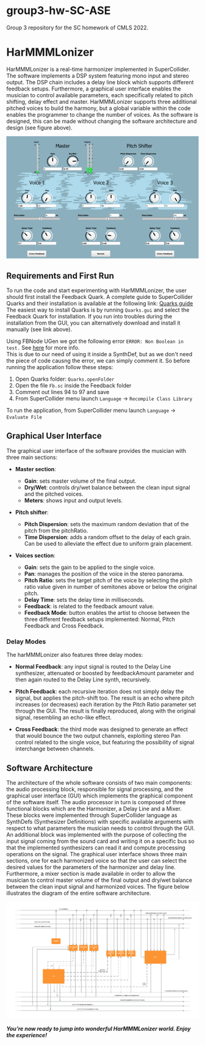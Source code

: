 # group3-hw-SC-ASE
Group 3 repository for the SC homework of CMLS 2022.

# HarMMMLonizer

HarMMMLonizer is a real-time harmonizer implemented in SuperCollider. The software implements a DSP system featuring mono input and stereo output. The DSP chain includes a delay line block which supports different feedback setups. Furthermore, a graphical user interface enables the musician to control available parameters, each specifically related to pitch shifting, delay effect and master. HarMMMLonizer supports three additional pitched voices to build the harmony, but a global variable within the code enables the programmer to change the number of voices. As the software is designed, this can be made without changing the software architecture and design (see figure above).

<p align="center">
  <img width="800" height=auto src="./assets/images/fullHarmonizerGui.png">
</p>

## Requirements and First Run
To run the code and start experimenting with HarMMMLonizer, the user should first install the Feedback Quark. A complete guide to SuperCollider Quarks and their installation is available at the following link: 
[Quarks guide](https://github.com/supercollider-quarks/quarks)
The easiest way to install Quarks is by running `Quarks.gui` and select the Feedback Quark for installation.
If you run into troubles during the installation from the GUI, you can alternatively download and install it manually (see link above).

Using FBNode UGen we got the following error `ERROR: Non Boolean in test.`
See [here](http://supercollider.sourceforge.net/wiki/index.php/If_statements_in_a_SynthDef) for more info. <br/>
This is due to our need of using it inside a SynthDef, but as we don't need the piece of code causng the error, we can simply comment it.
So before running the application follow these steps:
1. Open Quarks folder: `Quarks.openFolder`
2. Open the file `Fb.sc` inside the Feedback folder
3. Comment out lines 94 to 97 and save
4. From SuperCollider menu launch `Language` -> `Recompile Class Library`

To run the application, from SuperCollider menu launch `Language` -> `Evaluate File`


## Graphical User Interface
The graphical user interface of the software provides the musician with three main sections:

- **Master section**:
  - **Gain**: sets master volume of the final output.
  - **Dry/Wet**: controls dry/wet balance between the clean input signal and the pitched voices.
  - **Meters**: shows input and output levels.

- **Pitch shifter**:
  - **Pitch Dispersion**: sets the maximum random deviation that of the pitch from the pitchRatio.
  - **Time Dispersion**: adds a random offset to the delay of each grain. Can be used to alleviate the effect due to uniform grain placement. 

- **Voices section**:
  - **Gain**: sets the gain to be applied to the single voice.
  - **Pan**: manages the position of the voice in the stereo panorama.
  - **Pitch Ratio**: sets the target pitch of the voice by selecting the pitch ratio value given in number of semitones above or below the original pitch.
  - **Delay Time**: sets the delay time in milliseconds.
  - **Feedback**: is related to the feedback amount value.
  - **Feedback Mode**: button enables the artist to choose between the three different feedback setups implemented: Normal, Pitch Feedback and Cross Feedback.


### Delay Modes
The harMMMLonizer also features three delay modes:
- **Normal Feedback**: any input signal is routed to the Delay Line synthesizer, attenuated or boosted by feedbackAmount parameter and then again routed to the Delay Line synth, recursively.
  
- **Pitch Feedback**: each recursive iteration does not simply delay the signal, but applies the pitch-shift too. The result is an echo where pitch increases (or decreases) each iteration by the Pitch Ratio parameter set through the GUI. The result is finally reproduced, along with the original signal, resembling an echo-like effect.

- **Cross Feedback**: the third mode was designed to generate an effect that would bounce the two output channels, exploiting stereo Pan control related to the single voice, but featuring the possibility of signal interchange between channels.


## Software Architecture
The architecture of the whole software consists of two main components: the audio processing block, responsible for signal processing, and the graphical user interface (GUI) which implements the graphical component of the software itself.
The audio processor in turn is composed of three functional blocks which are the Harmonizer, a Delay Line and a Mixer. These blocks were implemented through SuperCollider language as SynthDefs (Synthesizer Definitions) with specific available arguments with respect to what parameters the musician needs to control through the GUI. An additional block was implemented with the purpose of collecting the input signal coming from the sound card and writing it on a specific bus so that the implemented synthesizers can read it and compute processing operations on the signal.
The graphical user interface shows three main sections, one for each harmonized voice so that the user can select the desired values for the parameters of the harmonizer and delay line. Furthermore, a mixer section is made available in order to allow the musician to control master volume of the final output and dry/wet balance between the clean input signal and harmonized voices.
The figure below illustrates the diagram of the entire software architecture.


<p align="center">
  <img width="650" height=auto src="./assets/images/SoftwareArchitecture.png">
</p>

***You’re now ready to jump into wonderful HarMMMLonizer world. Enjoy the experience!***

